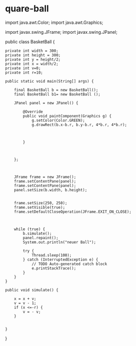 # quare-ball
import java.awt.Color;
import java.awt.Graphics;

import javax.swing.JFrame;
import javax.swing.JPanel;


public class BasketBall {

	private int width = 300;
	private int height = 300;
	private int y = height/2;
	private int x = width/2;
	private int v=0;
	private int r=10;
	
	public static void main(String[] args) {
		
		final BasketBall b = new BasketBall();
		final BasketBall b1= new BasketBall ();
		
		JPanel panel = new JPanel() {
			
			@Override
			public void paintComponent(Graphics g) {
				g.setColor(Color.GREEN);
				g.drawRect(b.x-b.r, b.y-b.r, 4*b.r, 4*b.r);
			
				
	
			}
		
		
		
		};
		
	
		
		JFrame frame = new JFrame();
		frame.setContentPane(panel);
		frame.setContentPane(panel);
		panel.setSize(b.width, b.height);
	
		
		frame.setSize(250, 250);
		frame.setVisible(true);
		frame.setDefaultCloseOperation(JFrame.EXIT_ON_CLOSE);
		
		
		
		while (true) {
			b.simulate();
			panel.repaint();
			System.out.println("neuer Ball");
			
			try {
				Thread.sleep(100);
			} catch (InterruptedException e) {
				// TODO Auto-generated catch block
				e.printStackTrace();
			}
		}
	}
	
	public void simulate() {
		
		x = x + v;
		v = v - 1;
		if (x <=-r) {
			v = - v;
		}
		
		
	}
	
	
}






